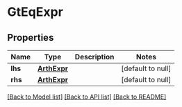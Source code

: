 # GtEqExpr
## Properties

Name | Type | Description | Notes
------------ | ------------- | ------------- | -------------
**lhs** | [**ArthExpr**](ArthExpr.md) |  | [default to null]
**rhs** | [**ArthExpr**](ArthExpr.md) |  | [default to null]

[[Back to Model list]](../README.md#documentation-for-models) [[Back to API list]](../README.md#documentation-for-api-endpoints) [[Back to README]](../README.md)

